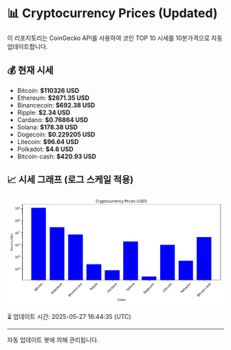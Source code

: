 
# 📊 Cryptocurrency Prices (Updated)

이 리포지토리는 CoinGecko API를 사용하여 코인 TOP 10 시세를 10분가격으로 자동 업데이트합니다.

## 💰 현재 시세
- Bitcoin: **$110326 USD**
- Ethereum: **$2671.35 USD**
- Binancecoin: **$692.38 USD**
- Ripple: **$2.34 USD**
- Cardano: **$0.76864 USD**
- Solana: **$178.38 USD**
- Dogecoin: **$0.229205 USD**
- Litecoin: **$96.64 USD**
- Polkadot: **$4.6 USD**
- Bitcoin-cash: **$420.93 USD**

## 📈 시세 그래프 (로그 스케일 적용)
![Crypto Prices](crypto_prices.png)

⏳ 업데이트 시간: 2025-05-27 16:44:35 (UTC)

---
자동 업데이트 봇에 의해 관리됩니다.
